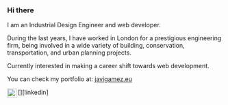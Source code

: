 ### Hi there 

I am an Industrial Design Engineer and web developer. 

During the last years, I have worked in London for a prestigious engineering firm, being involved in a wide variety of building, conservation, transportation, and urban planning projects.

Currently interested in making a career shift towards web development.

You can check my portfolio at: <a href="https://www.javigamez.eu/" target="_blank">javigamez.eu</a>

[<img align="left" alt="JoshMadakor | LinkedIn" width="22px" src="https://cdn.jsdelivr.net/npm/simple-icons@v3/icons/linkedin.svg" />][linkedin]
